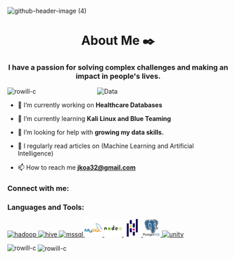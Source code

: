 ![github-header-image (4)](https://github.com/rowill-c/rowill-c/assets/75282233/9e682b7c-f7da-4dee-8576-38bc5627bb8f)

<h1 align="center">About Me ✒️ </h1>
<h3 align="center">I have a passion for solving complex challenges and making an impact in people's lives.</h3>
<img align="right" alt="Data" width="300" src="https://i.pinimg.com/originals/fc/71/63/fc71635c7f1b09ed30413f59bb749582.gif">

<p align="left"> <img src="https://komarev.com/ghpvc/?username=rowill-c&label=Profile%20views&color=0e75b6&style=flat" alt="rowill-c" /> </p>

- 🔭 I’m currently working on **Healthcare Databases**

- 🌱 I’m currently learning **Kali Linux and Blue Teaming**

- 🤝 I’m looking for help with **growing my data skills.**

- 📝 I regularly read articles on (Machine Learning and Artificial Intelligence)

- 📫 How to reach me **jkoa32@gmail.com**

<h3 align="left">Connect with me:</h3>
<p align="left">
</p>

<h3 align="left">Languages and Tools:</h3>
<p align="left"> <a href="https://hadoop.apache.org/" target="_blank" rel="noreferrer"> <img src="https://www.vectorlogo.zone/logos/apache_hadoop/apache_hadoop-icon.svg" alt="hadoop" width="40" height="40"/> </a> <a href="https://hive.apache.org/" target="_blank" rel="noreferrer"> <img src="https://www.vectorlogo.zone/logos/apache_hive/apache_hive-icon.svg" alt="hive" width="40" height="40"/> </a> <a href="https://www.microsoft.com/en-us/sql-server" target="_blank" rel="noreferrer"> <img src="https://www.svgrepo.com/show/303229/microsoft-sql-server-logo.svg" alt="mssql" width="40" height="40"/> </a> <a href="https://www.mysql.com/" target="_blank" rel="noreferrer"> <img src="https://raw.githubusercontent.com/devicons/devicon/master/icons/mysql/mysql-original-wordmark.svg" alt="mysql" width="40" height="40"/> </a> <a href="https://nodejs.org" target="_blank" rel="noreferrer"> <img src="https://raw.githubusercontent.com/devicons/devicon/master/icons/nodejs/nodejs-original-wordmark.svg" alt="nodejs" width="40" height="40"/> </a> <a href="https://pandas.pydata.org/" target="_blank" rel="noreferrer"> <img src="https://raw.githubusercontent.com/devicons/devicon/2ae2a900d2f041da66e950e4d48052658d850630/icons/pandas/pandas-original.svg" alt="pandas" width="40" height="40"/> </a> <a href="https://www.postgresql.org" target="_blank" rel="noreferrer"> <img src="https://raw.githubusercontent.com/devicons/devicon/master/icons/postgresql/postgresql-original-wordmark.svg" alt="postgresql" width="40" height="40"/> </a> <a href="https://unity.com/" target="_blank" rel="noreferrer"> <img src="https://www.vectorlogo.zone/logos/unity3d/unity3d-icon.svg" alt="unity" width="40" height="40"/> </a> </p>

<p><img align="left" src="https://github-readme-stats.vercel.app/api/top-langs?username=rowill-c&show_icons=true&locale=en&layout=compact" alt="rowill-c" /></p>

<p>&nbsp;<img align="center" src="https://github-readme-stats.vercel.app/api?username=rowill-c&show_icons=true&locale=en" alt="rowill-c" /></p>
